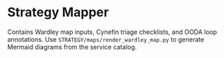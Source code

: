 # Strategy Mapper

Contains Wardley map inputs, Cynefin triage checklists, and OODA loop annotations. Use `STRATEGY/maps/render_wardley_map.py` to generate Mermaid diagrams from the service catalog.
